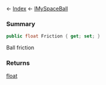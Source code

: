 ← [Index](Api-Index) ← [IMySpaceBall](SpaceEngineers.Game.ModAPI.Ingame.IMySpaceBall)

### Summary

```csharp
public float Friction { get; set; }
```

Ball friction

### Returns

[float](https://docs.microsoft.com/en-us/dotnet/api/system.single?view=netframework-4.6)

